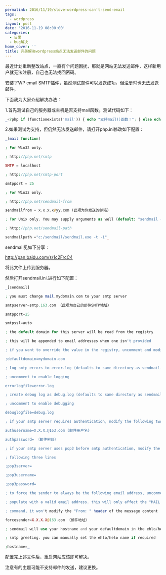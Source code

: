 ```yaml
---
permalink: 2016/11/19/slove-wordpress-can't-send-email
tags:
  - wordpress
layout: post
date: '2016-11-19 08:00:00'
categories:
  - 日常
  - bug解决
home_cover: ''
title: 完美解决wordpress站点无法发送邮件的问题
---
```


最近计划重新整改站点，一直有个问题困扰，那就是网站无法发送邮件，这样新用户就无法注册，自己也无法找回密码。


安装了WP email SMTP插件，虽然测试邮件可以发送成功。但注册时也无法发送邮件。


下面我为大家介绍解决办法：


1.首先测试自己的服务器或主机是否支持mail函数。测试代码如下：


```php
_<?php if (functionexists('mail')) { echo "支持mail()函数！"; } else echo "不支持mail()函数！"; ?>_

```


2.如果测试为支持，但仍然无法发送邮件，请打开php.ini修改如下配置：


```php
_[mail function]

; For Win32 only.

; http://php.net/smtp

SMTP = localhost

; http://php.net/smtp-port

smtpport = 25

; For Win32 only.

; http://php.net/sendmail-from

sendmailfrom = x.x.x.x@yy.com (此项为你发送的邮箱)

; For Unix only. You may supply arguments as well (default: "sendmail -t -i").

; http://php.net/sendmail-path

sendmailpath ="c:/sendmail/sendmail.exe -t -i"_

```


sendmail见如下分享：


http://pan.baidu.com/s/1c2FrcC4


将此文件上传到服务器。


然后打开sendmail.ini.进行如下配置：


```php
_[sendmail]

; you must change mail.mydomain.com to your smtp server

smtpserver=smtp.163.com （此项为自己的邮件SMTP地址）

smtpport=25

smtpssl=auto

; the default domain for this server will be read from the registry

; this will be appended to email addresses when one isn't provided

; if you want to override the value in the registry, uncomment and modify

;defaultdomain=mydomain.com

; log smtp errors to error.log (defaults to same directory as sendmail.exe)

; uncomment to enable logging

errorlogfile=error.log

; create debug log as debug.log (defaults to same directory as sendmail.exe)

; uncomment to enable debugging

debuglogfile=debug.log

; if your smtp server requires authentication, modify the following two lines

authusername=X.X.X.@163.com (邮件用户名)

authpassword= （邮件密码）

; if your smtp server uses pop3 before smtp authentication, modify the

; following three lines

;pop3server=

;pop3username=

;pop3password=

; to force the sender to always be the following email address, uncomment and

; populate with a valid email address. this will only affect the "MAIL FROM"

; command, it won't modify the "From: " header of the message content

forcesender=X.X.X.X@163.com （邮件地址）

; sendmail will use your hostname and your defaultdomain in the ehlo/helo

; smtp greeting. you can manually set the ehlo/helo name if required

;hostname=_

```


配置完上述文件后，重启网站应该即可解决。


注意有的主题可能不支持邮件的发送，建议更换。

